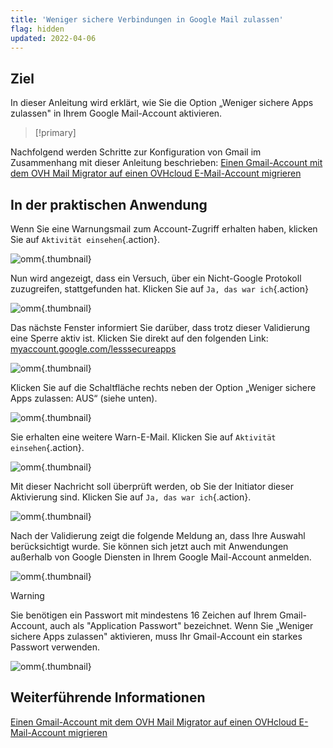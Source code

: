 ```yaml
---
title: 'Weniger sichere Verbindungen in Google Mail zulassen'
flag: hidden
updated: 2022-04-06
---
```


## Ziel

In dieser Anleitung wird erklärt, wie Sie die Option „Weniger sichere Apps zulassen" in Ihrem Google Mail-Account aktivieren.

> [!primary] 
> 
Nachfolgend werden Schritte zur Konfiguration von Gmail im Zusammenhang mit dieser Anleitung beschrieben: 
[Einen Gmail-Account mit dem OVH Mail Migrator auf einen OVHcloud E-Mail-Account migrieren](/pages/web_cloud/email_and_collaborative_solutions/migrating/migrate_gmail_to_ovhcloud_by_omm)
> 

## In der praktischen Anwendung

Wenn Sie eine Warnungsmail zum Account-Zugriff erhalten haben, klicken Sie auf `Aktivität einsehen`{.action}.

![omm](images/OMM-gmail-security-01.png){.thumbnail}

Nun wird angezeigt, dass ein Versuch, über ein Nicht-Google Protokoll zuzugreifen, stattgefunden hat. Klicken Sie auf `Ja, das war ich`{.action}

![omm](images/OMM-gmail-security-02.png){.thumbnail}

Das nächste Fenster informiert Sie darüber, dass trotz dieser Validierung eine Sperre aktiv ist. Klicken Sie direkt auf den folgenden Link: [myaccount.google.com/lesssecureapps](https://myaccount.google.com/lesssecureapps)

![omm](images/OMM-gmail-security-03.png){.thumbnail}

Klicken Sie auf die Schaltfläche rechts neben der Option „Weniger sichere Apps zulassen: AUS“ (siehe unten).

![omm](images/OMM-gmail-security-04.png){.thumbnail}

Sie erhalten eine weitere Warn-E-Mail. Klicken Sie auf `Aktivität einsehen`{.action}.

![omm](images/OMM-gmail-security-05.png){.thumbnail}

Mit dieser Nachricht soll überprüft werden, ob Sie der Initiator dieser Aktivierung sind. Klicken Sie auf `Ja, das war ich`{.action}.

![omm](images/OMM-gmail-security-06.png){.thumbnail}

Nach der Validierung zeigt die folgende Meldung an, dass Ihre Auswahl berücksichtigt wurde. Sie können sich jetzt auch mit Anwendungen außerhalb von Google Diensten in Ihrem Google Mail-Account anmelden.

![omm](images/OMM-gmail-security-07.png){.thumbnail}

> [!warning]
>
> Sie benötigen ein Passwort mit mindestens 16 Zeichen auf Ihrem Gmail-Account, auch als "Application Passwort" bezeichnet. Wenn Sie „Weniger sichere Apps zulassen" aktivieren, muss Ihr Gmail-Account ein starkes Passwort verwenden.
>
> ![omm](images/OMM-gmail-security-08.png){.thumbnail}
>

## Weiterführende Informationen

[Einen Gmail-Account mit dem OVH Mail Migrator auf einen OVHcloud E-Mail-Account migrieren](/pages/web_cloud/email_and_collaborative_solutions/migrating/migrate_gmail_to_ovhcloud_by_omm)
